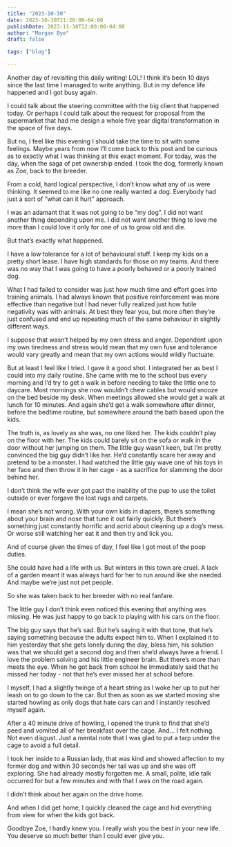 ```yaml
---
title: "2023-10-30"
date: 2023-10-30T21:26:00-04:00
publishDate: 2023-11-30T12:00:00-04:00
author: "Morgan Bye"
draft: false

tags: ["blog"]

---
```


Another day of revisiting this daily writing! LOL! I think it’s been 10 days since the last time I managed to write anything. But in my defence life happened and I got busy again.

I could talk about the steering committee with the big client that happened today. Or perhaps I could talk about the request for proposal from the supermarket that had me design a whole five year digital transformation in the space of five days.

But no, I feel like this evening I should take the time to sit with some feelings. Maybe years from now I’ll come back to this post and be curious as to exactly what I was thinking at this exact moment. For today, was the day, when the saga of pet ownership ended. I took the dog, formerly known as Zoe, back to the breeder.

From a cold, hard logical perspective, I don’t know what any of us were thinking. It seemed to me like no one really wanted a dog. Everybody had just a sort of “what can it hurt” approach.

I was an adamant that it was not going to be “my dog”. I did not want another thing depending upon me. I did not want another thing to love me more than I could love it only for one of us to grow old and die.

But that’s exactly what happened.

I have a low tolerance for a lot of behavioural stuff. I keep my kids on a pretty short lease. I have high standards for those on my teams. And there was no way that I was going to have a poorly behaved or a poorly trained dog.

What I had failed to consider was just how much time and effort goes into training animals. I had always known that positive reinforcement was more effective than negative but I had never fully realized just how futile negativity was with animals. At best they fear you, but more often they’re just confused and end up repeating much of the same behaviour in slightly different ways.

I suppose that wasn’t helped by my own stress and anger. Dependent upon my own tiredness and stress would mean that my own fuse and tolerance would vary greatly and mean that my own actions would wildly fluctuate.

But at least I feel like I tried. I gave it a good shot. I integrated her as best I could into my daily routine. She came with me to the school bus every morning and I’d try to get a walk in before needing to take the little one to daycare. Most mornings she now wouldn’t chew cables but would snooze on the bed beside my desk. When meetings allowed she would get a walk at lunch for 10 minutes. And again she’d get a walk somewhere after dinner, before the bedtime routine, but somewhere around the bath based upon the kids.

The truth is, as lovely as she was, no one liked her. The kids couldn’t play on the floor with her. The kids could barely sit on the sofa or walk in the door without her jumping on them. The little guy wasn’t keen, but I’m pretty convinced the big guy didn’t like her. He’d constantly scare her away and pretend to be a monster. I had watched the little guy wave one of his toys in her face and then throw it in her cage - as a sacrifice for slamming the door behind her.

I don’t think the wife ever got past the inability of the pup to use the toilet outside or ever forgave the lost rugs and carpets.

I mean she’s not wrong. With your own kids in diapers, there’s something about your brain and nose that tune it out fairly quickly. But there’s something just constantly horrific and acrid about cleaning up a dog’s mess. Or worse still watching her eat it and then try and lick you.

And of course given the times of day, I feel like I got most of the poop duties.

She could have had a life with us. But winters in this town are cruel. A lack of a garden meant it was always hard for her to run around like she needed. And maybe we’re just not pet people.

So she was taken back to her breeder with no real fanfare.

The little guy I don’t think even noticed this evening that anything was missing. He was just happy to go back to playing with his cars on the floor.

The big guy says that he’s sad. But he’s saying it with that tone, that he’s saying something because the adults expect him to. When I explained it to him yesterday that she gets lonely during the day, bless him, his solution was that we should get a second dog and then she’d always have a friend. I love the problem solving and his little engineer brain. But there’s more than meets the eye. When he got back from school he immediately said that he missed her today - not that he’s ever missed her at school before.

I myself, I had a slightly twinge of a heart string as I woke her up to put her leash on to go down to the car. But then as soon as we started moving she started howling as only dogs that hate cars can and I instantly resolved myself again.

After a 40 minute drive of howling, I opened the trunk to find that she’d peed and vomited all of her breakfast over the cage. And… I felt nothing. Not even disgust. Just a mental note that I was glad to put a tarp under the cage to avoid a full detail.

I took her inside to a Russian lady, that was kind and showed affection to my former dog and within 30 seconds her tail was up and she was off exploring. She had already mostly forgotten me. A small, polite, idle talk occurred for but a few minutes and with that I was on the road again.

I didn’t think about her again on the drive home.

And when I did get home, I quickly cleaned the cage and hid everything from view for when the kids got back.

Goodbye Zoe, I hardly knew you. I really wish you the best in your new life. You deserve so much better than I could ever give you.
